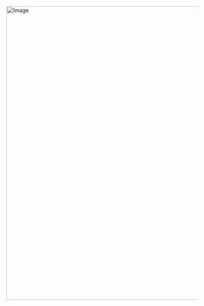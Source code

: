 <img width="876" height="772" alt="Image" src="https://github.com/user-attachments/assets/bcb64911-f6c9-4297-8449-5a9bceff1604" />
